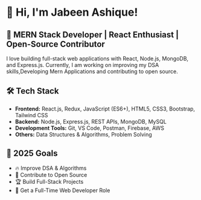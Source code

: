 # 👋 Hi, I'm Jabeen Ashique!

## 🚀 MERN Stack Developer | React Enthusiast | Open-Source Contributor

I love building full-stack web applications with React, Node.js, MongoDB, and Express.js.
Currently, I am working on improving my DSA skills,Developing Mern Applications and contributing to open source.

## 🛠 Tech Stack
- **Frontend:** React.js, Redux, JavaScript (ES6+), HTML5, CSS3, Bootstrap, Tailwind CSS  
- **Backend:** Node.js, Express.js, REST APIs, MongoDB, MySQL  
- **Development Tools:** Git, VS Code, Postman, Firebase, AWS  
- **Others:** Data Structures & Algorithms, Problem Solving  


## 🎯 2025 Goals
- 🔥 Improve DSA & Algorithms
- 🚀 Contribute to Open Source
- 🏆 Build Full-Stack Projects
- 🎯 Get a Full-Time Web Developer Role
